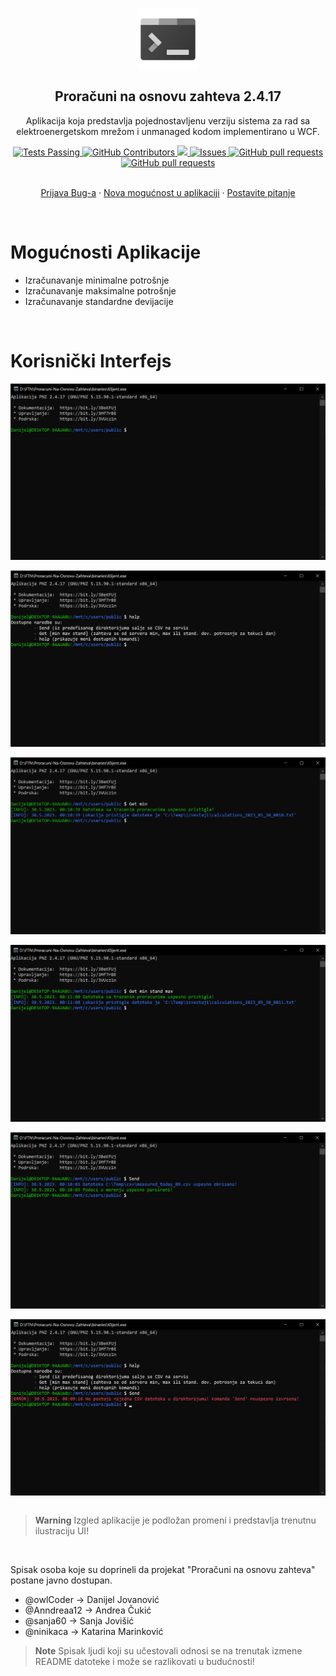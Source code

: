 <p align="center">
 <img width="100px" src="https://raw.githubusercontent.com/owlCoder/public_api_buckets/vp/logo.png" align="center" alt="GitHub Readme Stats" />
 <h2 align="center">Proračuni na osnovu zahteva 2.4.17</h2>
 <p align="center">Aplikacija koja predstavlja pojednostavljenu verziju sistema za rad sa elektroenergetskom mrežom i unmanaged kodom implementirano u WCF.</p>
</p>
  <p align="center">
    <a href="https://github.com/owlCoder/Content-Managment-System/actions">
      <img alt="Tests Passing" src="https://github.com/anuraghazra/github-readme-stats/workflows/Test/badge.svg" />
    </a>
    <a href="https://github.com/owlCoder/cache-cms/graphs/contributors">
      <img alt="GitHub Contributors" src="https://img.shields.io/github/contributors/owlCoder/Content-Managment-System" />
    </a>
    <a href="https://codecov.io/gh/owlCoder/cms">
      <img src="https://camo.githubusercontent.com/6ef37dcea5bd735bd79e9f3909739e07573aa9e5011e6217b0059f940959b752/68747470733a2f2f696d672e736869656c64732e696f2f62616467652f436f7665726167652d39362532352d627269676874677265656e2e737667" />
    </a>
    <a href="https://github.com/owlCoder/cms/issues">
      <img alt="Issues" src="https://img.shields.io/github/issues/owlCoder/Content-Managment-System?color=0088ff" />
    </a>
    <a href="https://github.com/owlCoder/cms/pulls">
      <img alt="GitHub pull requests" src="https://img.shields.io/github/issues-pr/owlCoder/Content-Managment-System?color=0088ff" />
    </a>
     <a href="https://github.com/owlCoder/cms/pulls">
      <img alt="GitHub pull requests" src="https://codeclimate.com/github/dwyl/esta/badges/gpa.svg" />
    </a>
    <br />
    <br />
  </p>

  <p align="center">
    <a href="https://github.com/owlCoder/Content-Managment-System/issues/new/choose">Prijava Bug-a</a>
    ·
    <a href="https://github.com/owlCoder/Content-Managment-System/issues/new/choose">Nova mogućnost u aplikaciji</a>
    ·
    <a href="https://github.com/owlCoder/Content-Managment-System/discussions">Postavite pitanje</a>
  </p>
  <br />
</p>

# Mogućnosti Aplikacije

-   Izračunavanje minimalne potrošnje
-   Izračunavanje maksimalne potrošnje
-   Izračunavanje standardne devijacije

<p><br /></p>

# Korisnički Interfejs

<img src="https://raw.githubusercontent.com/owlCoder/public_api_buckets/vp/pnz/main_w.png" align="center" alt="Image" /><br/><br/>
<img src="https://raw.githubusercontent.com/owlCoder/public_api_buckets/vp/pnz/help_w.png" align="center" alt="Image" /><br/><br/>
<img src="https://raw.githubusercontent.com/owlCoder/public_api_buckets/vp/pnz/get_min_w.png" align="center" alt="Image" /><br/><br/>
<img src="https://raw.githubusercontent.com/owlCoder/public_api_buckets/vp/pnz/get_multi_w.png" align="center" alt="Image" /><br/><br/>
<img src="https://raw.githubusercontent.com/owlCoder/public_api_buckets/vp/pnz/send_w.png" align="center" alt="Image" /><br/><br/>
<img src="https://raw.githubusercontent.com/owlCoder/public_api_buckets/vp/pnz/send_err.png" align="center" alt="Image" /><br/><br/>

> **Warning**
> Izgled aplikacije je podložan promeni i predstavlja trenutnu ilustraciju UI!

<p><br /></p>


Spisak osoba koje su doprineli da projekat "Proračuni na osnovu zahteva" postane javno dostupan.

- @owlCoder    -> Danijel Jovanović
- @Anndreaa12  -> Andrea Čukić
- @sanja60     -> Sanja Jovišić
- @ninikaca    -> Katarina Marinković

> **Note**
> Spisak ljudi koji su učestovali odnosi se na trenutak izmene README datoteke i može se razlikovati u budućnosti!


